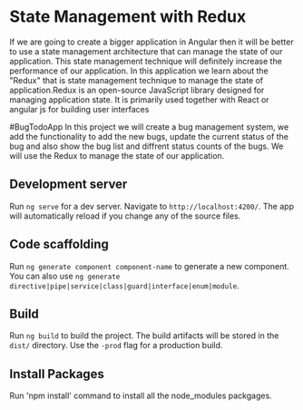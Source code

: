 # State Management with Redux

If we are going to create a bigger application in Angular then it will be better to use a state management architecture that can manage the state of our application. This state management technique will definitely increase the performance of our application. 
In this application we learn about the "Redux" that is state management technique to manage the state of application.Redux is an open-source JavaScript library designed for managing application state. It is primarily used together with React or angular js for building user interfaces

#BugTodoApp
In this project we will create a bug management system, we add the functionality to add the new bugs, update the current status of the bug and also show the bug list and diffrent status counts of the bugs. We will use the Redux to manage the state of our application.

## Development server

Run `ng serve` for a dev server. Navigate to `http://localhost:4200/`. The app will automatically reload if you change any of the source files.

## Code scaffolding

Run `ng generate component component-name` to generate a new component. You can also use `ng generate directive|pipe|service|class|guard|interface|enum|module`.

## Build

Run `ng build` to build the project. The build artifacts will be stored in the `dist/` directory. Use the `-prod` flag for a production build.

## Install Packages

Run 'npm install' command to install all the node_modules packgages.
